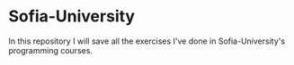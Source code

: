 # Sofia-University

In this repository I will save all the exercises I've done in Sofia-University's programming courses.
